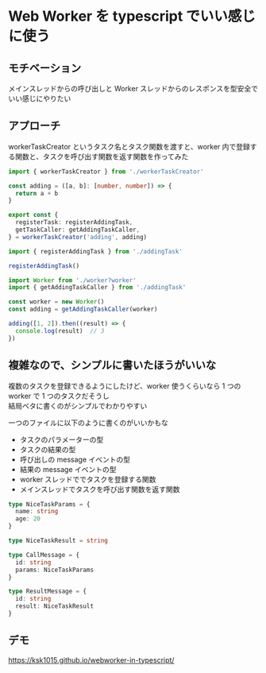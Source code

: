 # Web Worker を typescript でいい感じに使う

## モチベーション

メインスレッドからの呼び出しと Worker スレッドからのレスポンスを型安全でいい感じにやりたい

## アプローチ

workerTaskCreator というタスク名とタスク関数を渡すと、worker 内で登録する関数と、タスクを呼び出す関数を返す関数を作ってみた

```typescript:addingTask.ts
import { workerTaskCreator } from './workerTaskCreator'

const adding = ([a, b]: [number, number]) => {
  return a + b
}

export const {
  registerTask: registerAddingTask,
  getTaskCaller: getAddingTaskCaller,
} = workerTaskCreator('adding', adding)
```

```typescript:worker.ts
import { registerAddingTask } from './addingTask'

registerAddingTask()
```

```typescript:main.ts
import Worker from './worker?worker'
import { getAddingTaskCaller } from './addingTask'

const worker = new Worker()
const adding = getAddingTaskCaller(worker)

adding([1, 2]).then((result) => {
  console.log(result)  // 3
})
```

## 複雑なので、シンプルに書いたほうがいいな

複数のタスクを登録できるようにしたけど、worker 使うくらいなら 1 つの worker で 1 つのタスクだそうし  
結局ベタに書くのがシンプルでわかりやすい

一つのファイルに以下のように書くのがいいかもな

- タスクのパラメーターの型
- タスクの結果の型
- 呼び出しの message イベントの型
- 結果の message イベントの型
- worker スレッドででタスクを登録する関数
- メインスレッドでタスクを呼び出す関数を返す関数

```typescript:niceTask.ts
type NiceTaskParams = {
  name: string
  age: 20
}

type NiceTaskResult = string

type CallMessage = {
  id: string
  params: NiceTaskParams
}

type ResultMessage = {
  id: string
  result: NiceTaskResult
}
```

## デモ

https://ksk1015.github.io/webworker-in-typescript/
